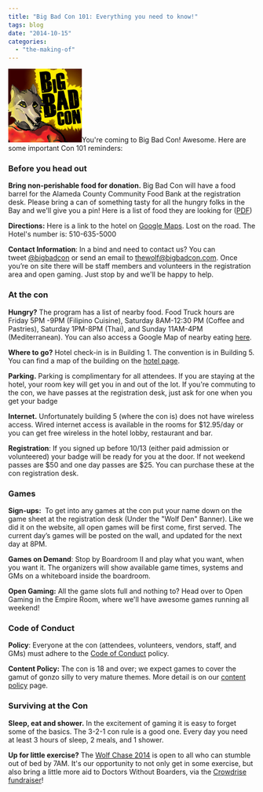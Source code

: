 ```yaml
---
title: "Big Bad Con 101: Everything you need to know!"
tags: blog
date: "2014-10-15"
categories: 
  - "the-making-of"
---
```


[![extra-life-logo](/images/extra-life-logo.jpg)](http://www.bigbadcon.com/wp-content/uploads/2014/10/extra-life-logo.jpg)You're coming to Big Bad Con! Awesome. Here are some important Con 101 reminders:

### Before you head out

**Bring non-perishable food for donation.** Big Bad Con will have a food barrel for the Alameda County Community Food Bank at the registration desk. Please bring a can of something tasty for all the hungry folks in the Bay and we'll give you a pin! Here is a list of food they are looking for ([PDF](http://www.accfb.org/wordpress/wp-content/uploads/2013/05/food_shopping_list.pdf))

**Directions:** Here is a link to the hotel on [Google Maps](http://maps.google.com/maps?q=Hilton+Oakland+Airport,+1+Hegenberger+Road,+Oakland,+CA+94621&daddr=1+Hegenberger+Road,+Oakland,+CA+94621+%28Hilton+Oakland+Airport%29&hl=en&ll=37.72801,-122.201121&spn=0.011235,0.025771&sll=37.728214,-122.201115&sspn=0.01765,0.032015&gl=us&view=map&geocode=CQ5JsyxwchLfFWqvPwId8Fi3-CEw_bYY-9xkag&t=h&z=16&vpsrc=0). Lost on the road. The Hotel's number is: 510-635-5000

**Contact Information**: In a bind and need to contact us? You can tweet [@bigbadcon](https://twitter.com/bigbadcon) or send an email to thewolf@bigbadcon.com. Once you’re on site there will be staff members and volunteers in the registration area and open gaming. Just stop by and we'll be happy to help.

### At the con

**Hungry?** The program has a list of nearby food. Food Truck hours are Friday 5PM -9PM (Filipino Cuisine), Saturday 8AM-12:30 PM (Coffee and Pastries), Saturday 1PM-8PM (Thai), and Sunday 11AM-4PM (Mediterranean). You can also access a Google Map of nearby eating [here](http://maps.google.com/maps/ms?ie=UTF&msa=0&msid=104218137553804756482.00048fc4c035ce545b774).

**Where to go?** Hotel check-in is in Building 1. The convention is in Building 5. You can find a map of the building on the [hotel page](http://www.bigbadcon.com/?page_id=192 "Hotel").

**Parking.** Parking is complimentary for all attendees. If you are staying at the hotel, your room key will get you in and out of the lot. If you're commuting to the con, we have passes at the registration desk, just ask for one when you get your badge

**Internet.** Unfortunately building 5 (where the con is) does not have wireless access. Wired internet access is available in the rooms for $12.95/day or you can get free wireless in the hotel lobby, restaurant and bar.

**Registration**: If you signed up before 10/13 (either paid admission or volunteered) your badge will be ready for you at the door. If not weekend passes are $50 and one day passes are $25. You can purchase these at the con registration desk.

### Games

**Sign-ups:**  To get into any games at the con put your name down on the game sheet at the registration desk (Under the "Wolf Den" Banner). Like we did it on the website, all open games will be first come, first served. The current day’s games will be posted on the wall, and updated for the next day at 8PM.

**Games on Demand**: Stop by Boardroom II and play what you want, when you want it. The organizers will show available game times, systems and GMs on a whiteboard inside the boardroom.

**Open Gaming:** All the game slots full and nothing to? Head over to Open Gaming in the Empire Room, where we'll have awesome games running all weekend!

### Code of Conduct

**Policy**: Everyone at the con (attendees, volunteers, vendors, staff, and GMs) must adhere to the [Code of Conduct](http://www.bigbadcon.com/code-of-conduct/ "Code of Conduct") policy.

**Content Policy:** The con is 18 and over; we expect games to cover the gamut of gonzo silly to very mature themes. More detail is on our [content policy](http://www.bigbadcon.com/?p=294 "Big Bad Con Content Standards") page.

### Surviving at the Con

**Sleep, eat and shower.** In the excitement of gaming it is easy to forget some of the basics. The 3-2-1 con rule is a good one. Every day you need at least 3 hours of sleep, 2 meals, and 1 shower.

**Up for little exercise?** The [Wolf Chase 2014](http://www.bigbadcon.com/events/wolf-chase-2014/ "Wolf Chase 2014") is open to all who can stumble out of bed by 7AM. It's our opportunity to not only get in some exercise, but also bring a little more aid to Doctors Without Boarders, via the [Crowdrise fundraiser](https://www.crowdrise.com/wolfchase2014)!
